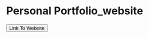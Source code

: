 # Personal Portfolio_website

<!-- HTML !-->
<a href="https://bhuviportfolio.netlify.app/">
  <button class="button" role="button">Link To Website</button>
 </a> 

